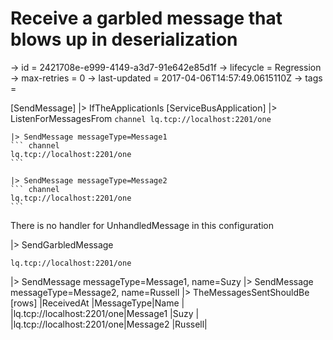 # Receive a garbled message that blows up in deserialization

-> id = 2421708e-e999-4149-a3d7-91e642e85d1f
-> lifecycle = Regression
-> max-retries = 0
-> last-updated = 2017-04-06T14:57:49.0615110Z
-> tags = 

[SendMessage]
|> IfTheApplicationIs
    [ServiceBusApplication]
    |> ListenForMessagesFrom
    ``` channel
    lq.tcp://localhost:2201/one
    ```

    |> SendMessage messageType=Message1
    ``` channel
    lq.tcp://localhost:2201/one
    ```

    |> SendMessage messageType=Message2
    ``` channel
    lq.tcp://localhost:2201/one
    ```



There is no handler for UnhandledMessage in this configuration

|> SendGarbledMessage
``` address
lq.tcp://localhost:2201/one
```

|> SendMessage messageType=Message1, name=Suzy
|> SendMessage messageType=Message2, name=Russell
|> TheMessagesSentShouldBe
    [rows]
    |ReceivedAt                 |MessageType|Name   |
    |lq.tcp://localhost:2201/one|Message1   |Suzy   |
    |lq.tcp://localhost:2201/one|Message2   |Russell|

~~~
